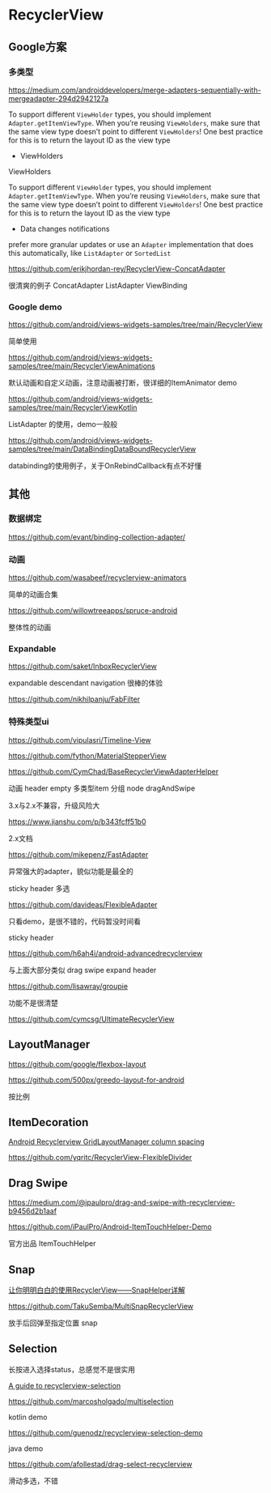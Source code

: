 # RecyclerView

## Google方案

### 多类型

https://medium.com/androiddevelopers/merge-adapters-sequentially-with-mergeadapter-294d2942127a

To support different `ViewHolder` types, you should implement `Adapter.getItemViewType`. When you’re reusing `ViewHolders`, make sure that the same view type doesn’t point to different `ViewHolders`! One best practice for this is to return the layout ID as the view type

+ ViewHolders

ViewHolders

To support different `ViewHolder` types, you should implement `Adapter.getItemViewType`. When you’re reusing `ViewHolders`, make sure that the same view type doesn’t point to different `ViewHolders`! One best practice for this is to return the layout ID as the view type

+ Data changes notifications

prefer more granular updates or use an `Adapter` implementation that does this automatically, like `ListAdapter` or `SortedList`

https://github.com/erikjhordan-rey/RecyclerView-ConcatAdapter

很清爽的例子 ConcatAdapter ListAdapter ViewBinding

### Google demo

https://github.com/android/views-widgets-samples/tree/main/RecyclerView

简单使用

https://github.com/android/views-widgets-samples/tree/main/RecyclerViewAnimations

默认动画和自定义动画，注意动画被打断，很详细的ItemAnimator demo

https://github.com/android/views-widgets-samples/tree/main/RecyclerViewKotlin

ListAdapter 的使用，demo一般般

https://github.com/android/views-widgets-samples/tree/main/DataBindingDataBoundRecyclerView

databinding的使用例子，关于OnRebindCallback有点不好懂

## 其他

### 数据绑定

https://github.com/evant/binding-collection-adapter/

### 动画

https://github.com/wasabeef/recyclerview-animators

简单的动画合集

https://github.com/willowtreeapps/spruce-android

整体性的动画

### Expandable

https://github.com/saket/InboxRecyclerView

expandable descendant navigation 很棒的体验

https://github.com/nikhilpanju/FabFilter

### 特殊类型ui

https://github.com/vipulasri/Timeline-View

https://github.com/fython/MaterialStepperView



































https://github.com/CymChad/BaseRecyclerViewAdapterHelper

动画 header empty 多类型item 分组 node dragAndSwipe

3.x与2.x不兼容，升级风险大

https://www.jianshu.com/p/b343fcff51b0

2.x文档





https://github.com/mikepenz/FastAdapter

异常强大的adapter，貌似功能是最全的

sticky header 多选

https://github.com/davideas/FlexibleAdapter

只看demo，是很不错的，代码暂没时间看

sticky header

https://github.com/h6ah4i/android-advancedrecyclerview

与上面大部分类似 drag swipe expand header 

https://github.com/lisawray/groupie

功能不是很清楚

https://github.com/cymcsg/UltimateRecyclerView

## LayoutManager 

https://github.com/google/flexbox-layout

https://github.com/500px/greedo-layout-for-android

按比例

## ItemDecoration

[Android Recyclerview GridLayoutManager column spacing](https://stackoverflow.com/questions/28531996/android-recyclerview-gridlayoutmanager-column-spacing/30701422#30701422)

https://github.com/yqritc/RecyclerView-FlexibleDivider





## Drag Swipe

https://medium.com/@ipaulpro/drag-and-swipe-with-recyclerview-b9456d2b1aaf

https://github.com/iPaulPro/Android-ItemTouchHelper-Demo

官方出品 ItemTouchHelper

## Snap

[让你明明白白的使用RecyclerView——SnapHelper详解](https://www.jianshu.com/p/e54db232df62)

https://github.com/TakuSemba/MultiSnapRecyclerView

放手后回弹至指定位置 snap

## Selection

长按进入选择status，总感觉不是很实用

[A guide to recyclerview-selection](https://proandroiddev.com/a-guide-to-recyclerview-selection-3ed9f2381504)

https://github.com/marcosholgado/multiselection

kotlin demo

https://github.com/guenodz/recyclerview-selection-demo

java demo

https://github.com/afollestad/drag-select-recyclerview

滑动多选，不错



